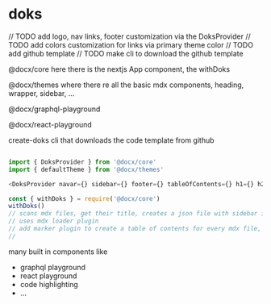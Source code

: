 # doks




// TODO add logo, nav links, footer customization via the DoksProvider
// TODO add colors customization for links via primary theme color
// TODO add github template
// TODO make cli to download the github template



@docx/core
here there is the nextjs App component, the withDoks

@docx/themes
where there re all the basic mdx components, heading, wrapper, sidebar, ...

@docx/graphql-playground

@docx/react-playground

create-doks
cli that downloads the code template from github




```js

import { DoksProvider } from '@docx/core'
import { defaultTheme } from '@docx/themes'

<DoksProvider navar={} sidebar={} footer={} tableOfContents={} h1={} h2={} {...defaultTheme} />

```


```js
const { withDoks } = require('@docx/core')
withDoks()
// scans mdx files, get their title, creates a json file with sidebar info
// uses mdx loader plugin
// add marker plugin to create a table of contents for every mdx file, inject this toc in an exported meta of the mdx file
// 
```

many built in components like

- graphql playground
- react playground
- code highlighting
- ...
